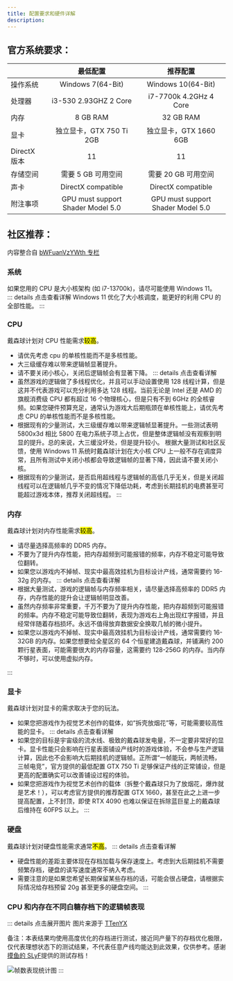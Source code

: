 ```yaml
---
title: 配置要求和硬件详解
description: 
---
```


## 官方系统要求：
|  | 最低配置 | 推荐配置 |
| :--- | :-: | :-: |
| 操作系统 | Windows 7(64-Bit) | Windows 10(64-Bit) |
| 处理器 | i3-530 2.93GHZ 2 Core |  i7-7700k 4.2GHz 4 Core |
| 内存 | 8 GB RAM | 32 GB RAM |
| 显卡 | 独立显卡，GTX 750 Ti 2GB | 独立显卡，GTX 1660 6GB |
| DirectX 版本 | 11 | 11 |
| 存储空间 | 需要 5 GB 可用空间 | 需要 20 GB 可用空间 |
| 声卡 | DirectX compatible | DirectX compatible |
| 附注事项 | GPU must support Shader Model 5.0 | GPU must support Shader Model 5.0 |

## 社区推荐：

内容整合自 [bWFuanVzYWth 专栏](https://www.bilibili.com/opus/991895445449998344)
### 系统
如果您用的 CPU 是大小核架构 (如 i7-13700k)，请尽可能使用 Windows 11。   
::: details 点击查看详解
Windows 11 优化了大小核调度，能更好的利用 CPU 的全部性能。
:::

### CPU
戴森球计划对 CPU 性能需求<mark>较高</mark>。
- 请优先考虑 cpu 的单核性能而不是多核性能。
- 大三级缓存难以带来逻辑帧显著提升。
- 请不要关闭小核心，关闭后逻辑帧会有显著下降。
::: details 点击查看详解
- 虽然游戏的逻辑做了多线程优化，并且可以手动设置使用 128 线程计算，但是这并不代表游戏可以充分利用多达 128 线程。当前无论是 Intel 还是 AMD 的旗舰消费级 CPU 都有超过 16 个物理核心，但是只有不到 6GHz 的全核睿频。如果您硬件预算充足，通常认为游戏大后期瓶颈在单核性能上，请优先考虑 CPU 的单核性能而不是多核性能。
- 根据现有的少量测试，大三级缓存难以带来逻辑帧显著提升。一些测试表明 5800x3d 相比 5800 在电力系统子项上占优，但是整体逻辑帧没有观察到明显的提升。总的来说，大三缓没坏处，但是提升较小。
根据大量测试和社区反馈，使用 Windows 11 系统时戴森球计划在大小核 CPU 上一般不存在调度异常，且所有测试中关闭小核都会导致逻辑帧的显著下降，因此请不要关闭小核。
- 根据现有的少量测试，是否启用超线程与逻辑帧的高低几乎无关，但是关闭超线程可以在逻辑帧几乎不变的情况下降低功耗，考虑到长期挂机的电费甚至可能超过游戏本体，推荐关闭超线程。
:::

### 内存
戴森球计划对内存性能需求<mark>较高</mark>。
- 请尽量选择高频率的 DDR5 内存。
- 不要为了提升内存性能，把内存超频到可能报错的频率，内存不稳定可能导致位翻转。
- 如果您以游戏内不掉帧、现实中最高效挂机为目标设计产线，通常需要约 16-32g 的内存。
::: details 点击查看详解
- 根据大量测试，游戏的逻辑帧与内存频率相关，请尽量选择高频率的 DDR5 内存，内存性能的提升会让逻辑帧明显改善。
- 虽然内存频率非常重要，千万不要为了提升内存性能，把内存超频到可能报错的频率。内存不稳定可能导致位翻转，表现为游戏右上角出现红字报错，并且经常伴随着存档损坏。永远不值得放弃数据安全换取几帧的微小提升。
- 如果您以游戏内不掉帧、现实中最高效挂机为目标设计产线，通常需要约 16-32GB 的内存。如果您想要给全星区的 64 个恒星建造戴森球，并铺满约 200 颗行星表面，可能需要很大的内存容量，这需要约 128-256G 的内存。当内存不够时，可以使用虚拟内存。

:::

### 显卡
戴森球计划对显卡的需求取决于您的玩法。
- 如果您把游戏作为视觉艺术创作的载体，如“拆壳放烟花”等，可能需要较高性能的显卡。
::: details 点击查看详解
- 如果您的目标是宇宙级的流水线、极致的戴森球发电量，不一定要非常好的显卡。显卡性能只会影响在行星表面铺设产线时的游戏体验，不会参与生产逻辑计算，因此也不会影响大后期挂机的逻辑帧。正所谓“一帧能玩，两帧流畅，三帧电竞”，官方提供的最低配置 GTX 750 Ti 足够保证产线的正常铺设，但是更高的配置确实可以改善铺设过程的体验。
- 如果您把游戏作为视觉艺术创作的载体（拆整个戴森球只为了放烟花，爆炸就是艺术！），可以考虑官方提供的推荐配置 GTX 1660，甚至在此之上进一步提高配置，上不封顶，即使 RTX 4090 也难以保证在拆除蓝巨星上的戴森球后维持在 60FPS 以上。
:::

### 硬盘
戴森球计划对硬盘性能需求通常<mark>不高</mark>。
::: details 点击查看详解
- 硬盘性能的差距主要体现在存档加载与保存速度上。考虑到大后期挂机不需要频繁存档，硬盘的读写速度通常不纳入考虑。
- 需要注意的是如果您希望长期保留某些存档的话，可能会很占硬盘，请根据实际情况给存档预留 20g 甚至更多的硬盘空间。
:::

### CPU 和内存在不同白糖存档下的逻辑帧表现

::: details 点击展开图片
图片来源于 [TTenYX](https://www.bilibili.com/opus/996341655755816960)

备注：本表结果均使用高度优化的存档进行测试，接近同产量下的存档优化极限，仅代表理想状态下的测试结果，不代表任意产线均能达到此效果，仅供参考。感谢 [摸鱼的 SLyF](https://space.bilibili.com/207660559)提供的测试存档！

![帧数表现统计图](/assets/image/硬件数据图.png)
:::